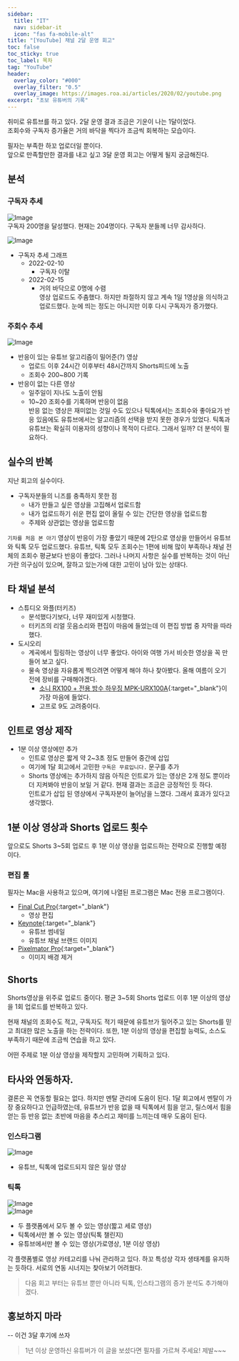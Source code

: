 ```yaml
---
sidebar:
  title: "IT"
  nav: sidebar-it
  icon: "fas fa-mobile-alt"
title: "[YouTube] 채널 2달 운영 회고"
toc: false
toc_sticky: true
toc_label: 목차
tag: "YouTube"
header:
  overlay_color: "#000"
  overlay_filter: "0.5"
  overlay_image: https://images.roa.ai/articles/2020/02/youtube.png
excerpt: "초보 유튜버의 기록"
---
```

취미로 유튜브를 하고 있다. 2달 운영 결과 조금은 기운이 나는 1달이었다.  
조회수와 구독자 증가율은 거의 바닥을 찍다가 조금씩 회복하는 모습이다.  

필자는 부족한 하꼬 업로더일 뿐이다.  
앞으로 만족할만한 결과를 내고 싶고 3달 운영 회고는 어떻게 될지 궁금해진다.

## 분석
### 구독자 추세
![Image](https://drive.google.com/uc?export=view&id=1Gzq2ejcmEBHOiErFd6rsxn158YUMoASk)  
구독자 200명을 달성했다. 현재는 204명이다. 구독자 분들께 너무 감사하다.

![Image](https://drive.google.com/uc?export=view&id=1cinUycR9iQ2wpVZRv0hFjhjtkCueozaf)  
* 구독자 추세 그래프 
  * 2022-02-10
    * 구독자 이탈
  * 2022-02-15
    * 거의 바닥으로 0명에 수렴  
영상 업로드도 주춤했다. 하지만 좌절하지 않고 계속 1일 1영상을 의식하고 업로드했다. 눈에 띄는 정도는 아니지만 이후 다시 구독자가 증가했다.   
 
### 주회수 추세
![Image](https://drive.google.com/uc?export=view&id=1L1de8qap8VneteRy46qkexUbY6GWDvai)  
* 반응이 있는 유튜브 알고리즘이 밀어준(?) 영상
  * 업로드 이후 24시간 이후부터 48시간까지 Shorts피드에 노출
  * 조회수 200~800 기록
* 반응이 없는 다른 영상
  * 일주일이 지나도 노출이 안됨
  * 10~20 조회수를 기록하며 반응이 없음  
반응 없는 영상은 재미없는 것일 수도 있으나 틱톡에서는 조회수와 좋아요가 반응 있음에도 유튜브에서는 알고리즘의 선택을 받지 못한 경우가 있었다. 틱톡과 유튜브는 확실히 이용자의 성향이나 목적이 다르다. 그래서 일까? 더 분석이 필요하다.

## 실수의 반복
지난 회고의 실수이다.
* 구독자분들의 니즈를 충족하지 못한 점
  * 내가 만들고 싶은 영상을 고집해서 업로드함
  * 내가 업로드하기 쉬운 편집 없이 올릴 수 있는 간단한 영상을 업로드함
  * 주제와 상관없는 영상을 업로드함

`기차를 처음 본 아기` 영상이 반응이 가장 좋았기 때문에 2탄으로 영상을 만들어서 유튜브와 틱톡 모두 업로드했다. 유튜브, 틱톡 모두 조회수는 1편에 비해 많이 부족하나 채널 전체의 조회수 평균보다 반응이 좋았다. 그러나 나머지 사항은 실수를 반복하는 것이 아닌가란 의구심이 있으며, 잘하고 있는가에 대한 고민이 남아 있는 상태다.


## 타 채널 분석
* 스튜디오 와플(터키즈)
  * 분석했다기보다, 너무 재미있게 시청했다.
  * 터키즈의 리얼 웃음소리와 편집이 마음에 들었는데 이 편집 방법 중 자막을 따라 했다.
* 도시오리
  * 계곡에서 힐링하는 영상이 너무 좋았다. 아이와 여행 가서 비슷한 영상을 꼭 만들어 보고 싶다.
  * 물속 영상을 자유롭게 찍으려면 어떻게 해야 하나 찾아봤다. 올해 여름이 오기 전에 장비를 구매해야겠다.
    * [<i class="fas fa-link"></i> 소니 RX100 + 전용 방수 하우징 MPK-URX100A](https://lazion.com/2513078){:target="_blank"}이 가장 마음에 들었다.
    * 고프로 9도 고려중이다.

## 인트로 영상 제작
* 1분 이상 영상에만 추가
  * 인트로 영상은 짧게 약 2~3초 정도 만들어 중간에 삽입
  * 여기에 1달 회고에서 고민한 `구독은 무료입니다.` 문구를 추가
  * Shorts 영상에는 추가하지 않음 
아직은 인트로가 있는 영상은 2개 정도 뿐이라 더 지켜봐야 반응이 보일 거 같다. 현재 결과는 조금은 긍정적인 듯 하다.  
인트로가 삽입 된 영상에서 구독자분이 늘어남을 느꼈다. 그래서 효과가 있다고 생각했다.

## 1분 이상 영상과 Shorts 업로드 횟수
앞으로도 Shorts 3~5회 업로드 후 1분 이상 영상을 업로드하는 전략으로 진행할 예정이다.

### 편집 툴
필자는 Mac을 사용하고 있으며, 여기에 나열된 프로그램은 Mac 전용 프로그램이다.
* [<i class="fas fa-link"></i> Final Cut Pro](https://apps.apple.com/kr/app/final-cut-pro/id424389933?mt=12){:target="_blank"}
  * 영상 편집
* [<i class="fas fa-link"></i> Keynote](https://apps.apple.com/kr/app/keynote/id409183694?mt=12){:target="_blank"} 
  * 유튜브 썸네일
  * 유튜브 채널 브랜드 이미지
* [<i class="fas fa-link"></i> Pixelmator Pro](https://apps.apple.com/kr/app/pixelmator-pro/id1289583905?mt=12){:target="_blank"} 
  * 이미지 배경 제거

## Shorts
Shorts영상을 위주로 업로드 중이다. 평균 3~5회 Shorts 업로드 이후 1분 이상의 영상을 1회 업로드를 반복하고 있다.  

현재 채널의 조회수도 적고, 구독자도 적기 때문에 유튜브가 밀어주고 있는 Shorts를 믿고 최대한 많은 노출을 하는 전략이다. 또한, 1분 이상의 영상을 편집할 능력도, 소스도 부족하기 때문에 조금씩 연습을 하고 있다.  

어떤 주제로 1분 이상 영상을 제작할지 고민하며 기획하고 있다.  

## 타사와 연동하자.
결론은 꼭 연동할 필요는 없다. 하지만 멘탈 관리에 도움이 된다. 
1달 회고에서 멘탈이 가장 중요하다고 언급하였는데, 유튜브가 반응 없을 때 틱톡에서 힘을 얻고, 릴스에서 힘을 얻는 등 반응 없는 초반에 마음을 추스리고 재미를 느끼는데 매우 도움이 된다.
### 인스타그램
![Image](https://drive.google.com/uc?export=view&id=1m09JV9mZ8kogqPdCDx0rDd3G0KethsEp)
* 유튜브, 틱톡에 업로드되지 않은 일상 영상

### 틱톡
![Image](https://drive.google.com/uc?export=view&id=12c8hjDL_y1YsiStbQZiyUKwOfk7SeQqa)  
![Image](https://drive.google.com/uc?export=view&id=1vwg1hqHuGGqX3iYYpkfcZL50WjOwQ2Aq)  
* 두 플랫폼에서 모두 볼 수 있는 영상(짧고 세로 영상)
* 틱톡에서만 볼 수 있는 영상(틱톡 챌린지)
* 유튜브에서만 볼 수 있는 영상(가로영상, 1분 이상 영상)

각 플랫폼별로 영상 카테고리를 나눠 관리하고 있다. 
하꼬 특성상 각자 생태계를 유지하는 듯하다. 서로의 연동 시너지는 찾아보기 어려웠다.  

>다음 회고 부터는 유튜브 뿐만 아니라 틱톡, 인스타그램의 증가 분석도 추가해야겠다.

## 홍보하지 마라
-- 이건 3달 후기에 쓰자

>1년 이상 운영하신 유튜버가 이 글을 보셨다면 필자를 가르쳐 주세요! 제발~~~
